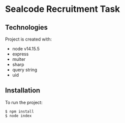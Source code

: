 # Sealcode Recruitment Task

## Technologies
Project is created with:
- node v14.15.5
- express
- multer
- sharp
- query string
- uid

## Installation
To run the project:
```
$ npm install
$ node index
```

